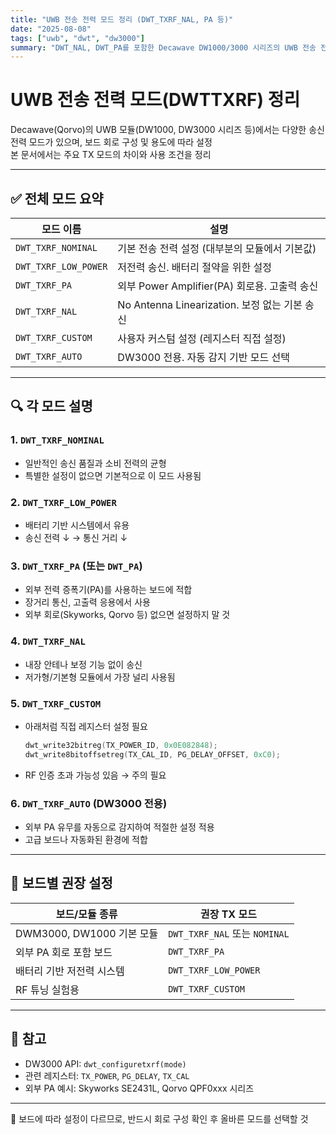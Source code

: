 ```yaml
---
title: "UWB 전송 전력 모드 정리 (DWT_TXRF_NAL, PA 등)"
date: "2025-08-08"
tags: ["uwb", "dwt", "dw3000"]
summary: "DWT_NAL, DWT_PA를 포함한 Decawave DW1000/3000 시리즈의 UWB 전송 전력 모드 종류와 차이점을 정리한 문서"
---
```


# UWB 전송 전력 모드(DWTTXRF) 정리

Decawave(Qorvo)의 UWB 모듈(DW1000, DW3000 시리즈 등)에서는 다양한 송신 전력 모드가 있으며, 보드 회로 구성 및 용도에 따라 설정  
본 문서에서는 주요 TX 모드의 차이와 사용 조건을 정리

---

## ✅ 전체 모드 요약

| 모드 이름            | 설명                                           |
| -------------------- | ---------------------------------------------- |
| `DWT_TXRF_NOMINAL`   | 기본 전송 전력 설정 (대부분의 모듈에서 기본값) |
| `DWT_TXRF_LOW_POWER` | 저전력 송신. 배터리 절약을 위한 설정           |
| `DWT_TXRF_PA`        | 외부 Power Amplifier(PA) 회로용. 고출력 송신   |
| `DWT_TXRF_NAL`       | No Antenna Linearization. 보정 없는 기본 송신  |
| `DWT_TXRF_CUSTOM`    | 사용자 커스텀 설정 (레지스터 직접 설정)        |
| `DWT_TXRF_AUTO`      | DW3000 전용. 자동 감지 기반 모드 선택          |

---

## 🔍 각 모드 설명

### 1. `DWT_TXRF_NOMINAL`

- 일반적인 송신 품질과 소비 전력의 균형
- 특별한 설정이 없으면 기본적으로 이 모드 사용됨

### 2. `DWT_TXRF_LOW_POWER`

- 배터리 기반 시스템에서 유용
- 송신 전력 ↓ → 통신 거리 ↓

### 3. `DWT_TXRF_PA` (또는 `DWT_PA`)

- 외부 전력 증폭기(PA)를 사용하는 보드에 적합
- 장거리 통신, 고출력 응용에서 사용
- 외부 회로(Skyworks, Qorvo 등) 없으면 설정하지 말 것

### 4. `DWT_TXRF_NAL`

- 내장 안테나 보정 기능 없이 송신
- 저가형/기본형 모듈에서 가장 널리 사용됨

### 5. `DWT_TXRF_CUSTOM`

- 아래처럼 직접 레지스터 설정 필요

  ```c
  dwt_write32bitreg(TX_POWER_ID, 0x0E082848);
  dwt_write8bitoffsetreg(TX_CAL_ID, PG_DELAY_OFFSET, 0xC0);
  ```

- RF 인증 초과 가능성 있음 → 주의 필요

### 6. `DWT_TXRF_AUTO` (DW3000 전용)

- 외부 PA 유무를 자동으로 감지하여 적절한 설정 적용
- 고급 보드나 자동화된 환경에 적합

---

## 🧪 보드별 권장 설정

| 보드/모듈 종류            | 권장 TX 모드                  |
| ------------------------- | ----------------------------- |
| DWM3000, DW1000 기본 모듈 | `DWT_TXRF_NAL` 또는 `NOMINAL` |
| 외부 PA 회로 포함 보드    | `DWT_TXRF_PA`                 |
| 배터리 기반 저전력 시스템 | `DWT_TXRF_LOW_POWER`          |
| RF 튜닝 실험용            | `DWT_TXRF_CUSTOM`             |

---

## 🔗 참고

- DW3000 API: `dwt_configuretxrf(mode)`
- 관련 레지스터: `TX_POWER`, `PG_DELAY`, `TX_CAL`
- 외부 PA 예시: Skyworks SE2431L, Qorvo QPF0xxx 시리즈

---

📌 보드에 따라 설정이 다르므로, 반드시 회로 구성 확인 후 올바른 모드를 선택할 것
